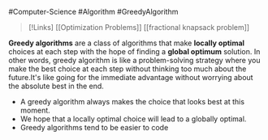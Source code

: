 #Computer-Science #Algorithm #GreedyAlgorithm 

>[!Links]
>[[Optimization Problems]]
>[[fractional knapsack problem]]
>

****Greedy algorithms**** are a class of algorithms that make ****locally optimal**** choices at each step with the hope of finding a ****global optimum**** solution.
In other words, greedy algorithm is like a problem-solving strategy where you make the best choice at each step without thinking too much about the future.It's like going for the immediate advantage without worrying about the absolute best in the end.

- A greedy algorithm always makes the choice that looks best at this moment.
- We hope that a locally optimal choice will lead to a globally optimal.
- Greedy algorithms tend to be easier to code

